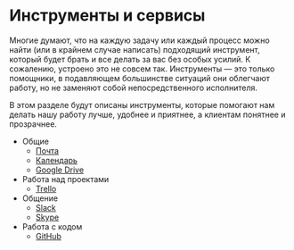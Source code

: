 # Инструменты и сервисы


Многие думают, что на каждую задачу или каждый процесс можно найти (или в крайнем случае написать) подходящий инструмент, который будет брать и все делать за вас без особых усилий. К сожалению, устроено это не совсем так. Инструменты — это только помощники, в подавляющем большинстве ситуаций они облегчают работу, но не заменяют собой непосредственного исполнителя.

В этом разделе будут описаны инструменты, которые помогают нам делать нашу работу лучше, удобнее и приятнее, а клиентам понятнее и прозрачнее.

* Общие
    - [Почта](email.md)
    - [Календарь](calendar.md)
    - [Google Drive](google_drive.md)
* Работа над проектами
    - [Trello](trello.md)
* Общение
    - [Slack](slack.md)
    - [Skype](skype.md)
* Работа с кодом
    - [GitHub](github.md)
